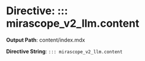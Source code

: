 # Directive: ::: mirascope_v2_llm.content

**Output Path**: content/index.mdx

**Directive String**: `::: mirascope_v2_llm.content`

